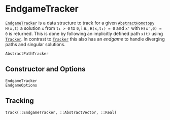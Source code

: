 # EndgameTracker

[`EndgameTracker`](@ref) is a data structure to track for a given [`AbstractHomotopy`](@ref) ``H(x,t)`` a solution
``x`` from ``t₁ > 0`` to ``0``, i.e.,  ``H(x,t₁) = 0`` and ``x'`` with ``H(x',0) = 0`` is
returned.
This is done by following an implicitly defined path ``x(t)`` using [`Tracker`](@ref).
In contrast to [`Tracker`](@ref) this also has an *endgame* to handle diverging paths and singular solutions.

```@docs
AbstractPathTracker
```

## Constructor and Options
```@docs
EndgameTracker
EndgameOptions
```


## Tracking

```@docs
track(::EndgameTracker, ::AbstractVector, ::Real)
```
